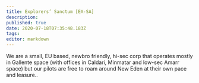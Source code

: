 ```yaml
---
title: Explorers’ Sanctum [EX-SA]
description: 
published: true
date: 2020-07-18T07:35:48.183Z
tags: 
editor: markdown
---
```


We are a small, EU based, newbro friendly, hi-sec corp that operates mostly in Gallente space (with offices in Caldari, Minmatar and low-sec Amarr space) but our pilots are free to roam around New Eden at their own pace and leasure..